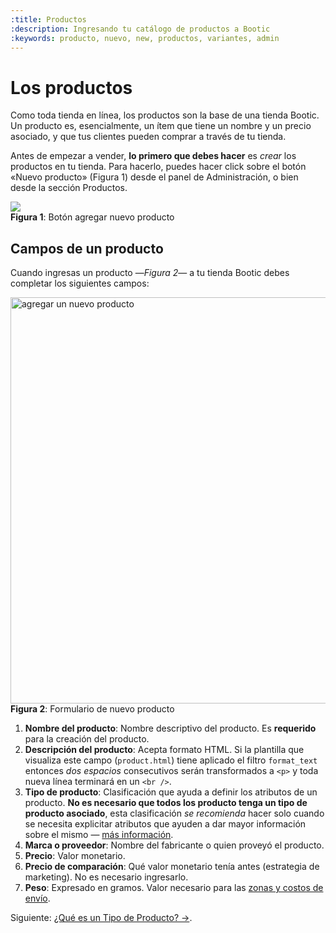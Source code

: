 ```yaml
---
:title: Productos
:description: Ingresando tu catálogo de productos a Bootic
:keywords: producto, nuevo, new, productos, variantes, admin
---
```


# Los productos

Como toda tienda en línea, los productos son la base de una tienda Bootic. Un producto es,
esencialmente, un ítem que tiene un nombre y un precio asociado, y que tus clientes pueden comprar a
través de tu tienda.

Antes de empezar a vender, **lo primero que debes hacer** es _crear_ los productos en tu tienda.
Para hacerlo, puedes hacer click sobre el botón «Nuevo producto» (Figura 1) desde el panel de
Administración, o bien desde la sección Productos.

<div class="captura">
  <div class="c-contenido">
    <img src="/img/admin/agregar_nuevo_producto.png">
  </div>
  <div class="c-pie"><strong>Figura 1</strong>: Botón agregar nuevo producto </div>
</div>


## Campos de un producto

Cuando ingresas un producto —<em>Figura 2</em>— a tu tienda Bootic debes completar los siguientes
campos:

<div class="captura">
  <div class="c-contenido">
    <img src="/img/admin/ss_new_product.png" width="650" alt="agregar un nuevo producto" />
  </div>
  <div class="c-pie">
    <strong>Figura 2</strong>: Formulario de nuevo producto
  </div>
</div>

1. **Nombre del producto**: Nombre descriptivo del producto. Es **requerido** para la creación del
   producto.
2. **Descripción del producto**: Acepta formato HTML. Si la plantilla que visualiza este campo
   (`product.html`) tiene aplicado el filtro `format_text` entonces _dos espacios_ consecutivos
   serán transformados a `<p>` y toda nueva línea terminará en un `<br />`.
3. **Tipo de producto**: Clasificación que ayuda a definir los atributos de un producto. **No es
   necesario que todos los producto tenga un tipo de producto asociado**, esta clasificación _se
   recomienda_ hacer solo cuando se necesita explicitar atributos que ayuden a dar mayor información
   sobre el mismo — [más información](/es/administracion/productos/tipos-y-atributos).
4. **Marca o proveedor**: Nombre del fabricante o quien proveyó el producto. 
5. **Precio**: Valor monetario.
6. **Precio de comparación**: Qué valor monetario tenía antes (estrategia de marketing). No es
   necesario ingresarlo.
7. **Peso**: Expresado en gramos. Valor necesario para las [zonas y costos de
   envío](/es/configuracion/formas-de-envio).


Siguiente: [¿Qué es un Tipo de Producto? &rarr;](/es/administracion/productos/tipos-y-atributos).
